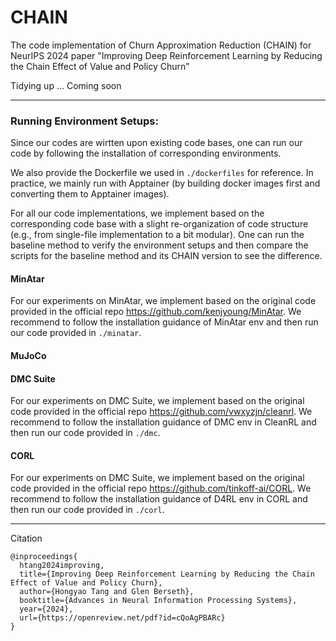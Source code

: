 # CHAIN
The code implementation of Churn Approximation Reduction (CHAIN) for NeurIPS 2024 paper "Improving Deep Reinforcement Learning by Reducing the Chain Effect of Value and Policy Churn"


Tidying up ... Coming soon

---

### Running Environment Setups:

Since our codes are wirtten upon existing code bases, one can run our code by following the installation of corresponding environments. 

We also provide the Dockerfile we used in ```./dockerfiles``` for reference. In practice, we mainly run with Apptainer (by building docker images first and converting them to Apptainer images).

For all our code implementations, we implement based on the corresponding code base with a slight re-organization of code structure (e.g., from single-file implementation to a bit modular). 
One can run the baseline method to verify the environment setups and then compare the scripts for the baseline method and its CHAIN version to see the difference.

#### MinAtar
For our experiments on MinAtar, we implement based on the original code provided in the official repo https://github.com/kenjyoung/MinAtar.
We recommend to follow the installation guidance of MinAtar env and then run our code provided in ```./minatar```.

#### MuJoCo


#### DMC Suite

For our experiments on DMC Suite, we implement based on the original code provided in the official repo https://github.com/vwxyzjn/cleanrl.
We recommend to follow the installation guidance of DMC env in CleanRL and then run our code provided in ```./dmc```.


#### CORL

For our experiments on DMC Suite, we implement based on the original code provided in the official repo https://github.com/tinkoff-ai/CORL.
We recommend to follow the installation guidance of D4RL env in CORL and then run our code provided in ```./corl```.


---
Citation

```
@inproceedings{
  htang2024improving,
  title={Improving Deep Reinforcement Learning by Reducing the Chain Effect of Value and Policy Churn},
  author={Hongyao Tang and Glen Berseth},
  booktitle={Advances in Neural Information Processing Systems},
  year={2024},
  url={https://openreview.net/pdf?id=cQoAgPBARc}
}
```